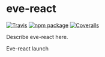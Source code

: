 # eve-react

[![Travis][build-badge]][build]
[![npm package](https://img.shields.io/npm/v/eve-react.svg?style=flat-square)](https://www.npmjs.com/package/eve-react)
[![Coveralls][coveralls-badge]][coveralls]

Describe eve-react here.

[build-badge]: https://img.shields.io/travis/user/repo/master.png?style=flat-square
[build]: https://travis-ci.org/user/repo

[npm-badge]: https://img.shields.io/npm/v/npm-package.png?style=flat-square
[npm]: https://www.npmjs.org/package/npm-package

[coveralls-badge]: https://img.shields.io/coveralls/user/repo/master.png?style=flat-square
[coveralls]: https://coveralls.io/github/user/repo

Eve-react launch
